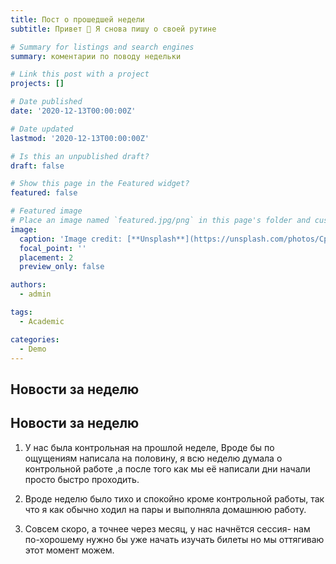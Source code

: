 ```yaml
---
title: Пост о прошедшей недели
subtitle: Привет 👋 Я снова пишу о своей рутине

# Summary for listings and search engines
summary: коментарии по поводу недельки

# Link this post with a project
projects: []

# Date published
date: '2020-12-13T00:00:00Z'

# Date updated
lastmod: '2020-12-13T00:00:00Z'

# Is this an unpublished draft?
draft: false

# Show this page in the Featured widget?
featured: false

# Featured image
# Place an image named `featured.jpg/png` in this page's folder and customize its options here.
image:
  caption: 'Image credit: [**Unsplash**](https://unsplash.com/photos/CpkOjOcXdUY)'
  focal_point: ''
  placement: 2
  preview_only: false

authors:
  - admin

tags:
  - Academic

categories:
  - Demo
---
```


## Новости за неделю

## Новости за неделю

1. У нас была контрольная на прошлой неделе, Вроде бы по ощущениям написала на половину, я всю неделю думала о контрольной работе ,а после того как мы её написали дни начали просто быстро проходить.

2. Вроде неделю было тихо и спокойно кроме контрольной работы, так что я как обычно ходил на пары и выполняла домашнюю работу.

3. Совсем скоро, а точнее через месяц, у нас начнётся сессия- нам по-хорошему нужно бы уже начать изучать билеты но мы оттягиваю этот момент можем.